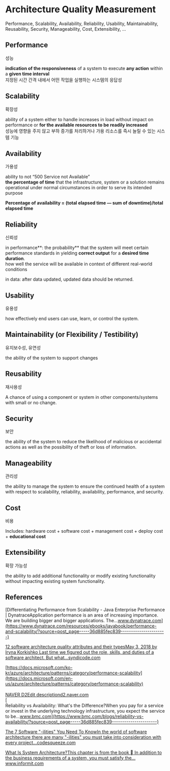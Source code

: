 # Architecture Quality Measurement

Performance, Scalability, Availability, Reliability, Usability, Maintainability, Reusability, Security, Manageability, Cost, Extensibility, …

## Performance

성능

**indication of the responsiveness** of a system to execute **any action** within a **given time interval**  
지정된 시간 간격 내에서 어떤 작업을 실행하는 시스템의 응답성

## Scalability

확장성

ability of a system either to handle increases in load without impact on performance or **for the available resources to be readily increased**  
성능에 영향을 주지 않고 부하 증가를 처리하거나 가용 리소스를 즉시 늘릴 수 있는 시스템 기능

## Availability

가용성

ability to not “500 Service not Available”  
**the percentage of time** that the infrastructure, system or a solution remains operational under normal circumstances in order to serve its intended purpose

**Percentage of availability = \(total elapsed time — sum of downtime\)/total elapsed time**

## Reliability

신뢰성

in performance**: the probability** that the system will meet certain performance standards in yielding **correct output** for a **desired time duration**.  
how well the service will be available in context of different real-world conditions

in data: after data updated, updated data should be returned.

## Usability

유용성

how effectively end users can use, learn, or control the system.

## Maintainability \(or Flexibility / Testibility\)

유지보수성, 유연성

the ability of the system to support changes

## **Reusability**

재사용성

A chance of using a component or system in other components/systems with small or no change.

## **Security**

보안

the ability of the system to reduce the likelihood of malicious or accidental actions as well as the possibility of theft or loss of information.

## Manageability

관리성

the ability to manage the system to ensure the continued health of a system with respect to scalability, reliability, availability, performance, and security.

## Cost

비용

Includes: hardware cost + software cost + management cost + deploy cost + **educational cost**

## **Extensibility**

확장 가능성

the ability to add additional functionality or modify existing functionality without impacting existing system functionality.

## **References**

[Differentiating Performance from Scalability - Java Enterprise Performance \| DynatraceApplication performance is an area of increasing importance. We are building bigger and bigger applications. The…www.dynatrace.com](https://www.dynatrace.com/resources/ebooks/javabook/performance-and-scalability/?source=post_page-----36d885fec839----------------------)  
  
[12 software architecture quality attributes and their typesMay 3, 2018 by Iryna Korkishko Last time we figured out the role, skills, and duties of a software architect. But what…syndicode.com](https://syndicode.com/2018/05/03/12-software-architecture-quality-attributes/?source=post_page-----36d885fec839----------------------)

[https://docs.microsoft.com/ko-kr/azure/architecture/patterns/category/performance-scalability](https://docs.microsoft.com/en-us/azure/architecture/patterns/category/performance-scalability)  
[  
NAVER D2Edit descriptiond2.naver.com](https://d2.naver.com/helloworld/206816?source=post_page-----36d885fec839----------------------)  
[  
Reliability vs Availability: What's the Difference?When you pay for a service or invest in the underlying technology infrastructure, you expect the service to be…www.bmc.com](https://www.bmc.com/blogs/reliability-vs-availability/?source=post_page-----36d885fec839----------------------)  
  
[The 7 Software "-ilities" You Need To KnowIn the world of software architecture there are many "-ilities" you must take into consideration with every project…codesqueeze.com](https://codesqueeze.com/the-7-software-ilities-you-need-to-know/?source=post_page-----36d885fec839----------------------)  
  
[What Is System Architecture?This chapter is from the book  In addition to the business requirements of a system, you must satisfy the…www.informit.com  
](http://www.informit.com/articles/article.aspx?p=29030&seqNum=5&source=post_page-----36d885fec839----------------------)

